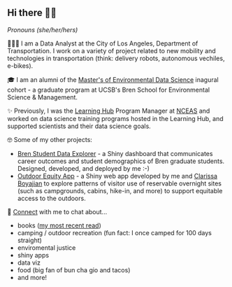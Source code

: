 ## Hi there 👋🏽

*Pronouns (she/her/hers)*

👩🏽‍💻 I am a Data Analyst at the City of Los Angeles, Department of Transportation. I work on a variety of project related to new mobility and technologies in transportation (think: delivery robots, autonomous vechiles, e-bikes).

🎓 I am an alumni of the [Master's of Environmental Data Science](https://ucsb-meds.github.io/) inagural cohort - a graduate program at UCSB's Bren School for Environmental Science & Management. 

✨ Previously, I was the [Learning Hub](https://www.nceas.ucsb.edu/learning-hub) Program Manager at [NCEAS](https://www.nceas.ucsb.edu/) and worked on data science training programs hosted in the Learning Hub, and supported scientists and their data science goals.

🤓 Some of my other projects:

- [Bren Student Data Explorer](https://shinyapps.bren.ucsb.edu/student-data-explorer/) - a Shiny dashboard that communicates career outcomes and student demographics of Bren graduate students. Designed, developed, and deployed by me :-)
- [Outdoor Equity App](https://github.com/outdoor-equity/) - a Shiny web app developed by me and [Clarissa Boyajian](https://cboyajian.github.io/) to explore patterns of visitor use of reservable overnight sites (such as campgrounds, cabins, hike-in, and more) to support equitable access to the outdoors.

🤝 [Connect](https://www.linkedin.com/in/halinadolinh/) with me to chat about...
- books ([my most recent read](https://www.goodreads.com/user/show/27861467-halina-do-linh))
- camping / outdoor recreation (fun fact: I once camped for 100 days straight)
- enviromental justice 
- shiny apps
- data viz 
- food (big fan of bun cha gio and tacos)
- and more!

